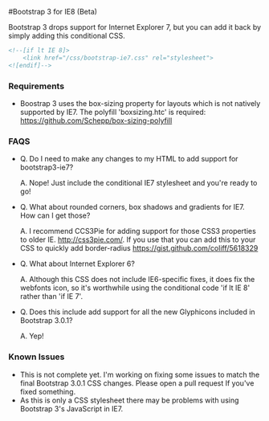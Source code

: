 #Bootstrap 3 for IE8 (Beta)

Bootstrap 3 drops support for Internet Explorer 7, but you can add it back by simply adding this conditional CSS.

```html
<!--[if lt IE 8]>
    <link href="/css/bootstrap-ie7.css" rel="stylesheet">
<![endif]-->
```

### Requirements
- Boostrap 3 uses the box-sizing property for layouts which is not natively supported by IE7. The polyfill 'boxsizing.htc' is required: https://github.com/Schepp/box-sizing-polyfill


### FAQS

* Q. Do I need to make any changes to my HTML to add support for bootstrap3-ie7? 

  A. Nope! Just include the conditional IE7 stylesheet and you're ready to go!


* Q. What about rounded corners, box shadows and gradients for IE7. How can I get those? 

  A. I recommend CCS3Pie for adding support for those CSS3 properties to older IE. http://css3pie.com/. 
     If you use that you can add this to your CSS to quickly add border-radius https://gist.github.com/coliff/5618329

* Q. What about Internet Explorer 6?

  A. Although this CSS does not include IE6-specific fixes, it does fix the webfonts icon, so it's worthwhile using the conditional code 'if lt IE 8' rather than 'if IE 7'.

* Q. Does this include add support for all the new Glyphicons included in Bootstrap 3.0.1?

  A. Yep!
  

### Known Issues
- This is not complete yet. I'm working on fixing some issues to match the final Bootstrap 3.0.1 CSS changes. Please open a pull request If you've fixed something.
- As this is only a CSS stylesheet there may be problems with using Bootstrap 3's JavaScript in IE7.

